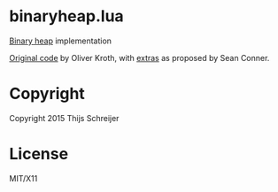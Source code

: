 binaryheap.lua
==============

[Binary heap](http://en.wikipedia.org/wiki/Binary_heap) implementation

[Original code](http://lua-users.org/lists/lua-l/2015-04/msg00137.html) 
by Oliver Kroth, with 
[extras](http://lua-users.org/lists/lua-l/2015-04/msg00133.html)
as proposed by Sean Conner.

Copyright
=========
Copyright 2015 Thijs Schreijer

License
=======
MIT/X11
